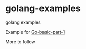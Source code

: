 # golang-examples
golang examples

Example for [Go-basic-part-1](https://go.dev/doc/tutorial/getting-started)

More to follow
